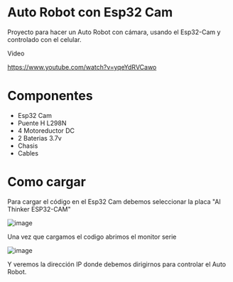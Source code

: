# Auto Robot con Esp32 Cam

Proyecto para hacer un Auto Robot con cámara, usando el Esp32-Cam y controlado con el celular.

Video 

https://www.youtube.com/watch?v=yqeYdRVCawo

# Componentes

- Esp32 Cam
- Puente H L298N 
- 4 Motoreductor DC
- 2 Baterias 3.7v
- Chasis
- Cables

# Como cargar

Para cargar el código en el Esp32 Cam debemos seleccionar la placa "Al Thinker ESP32-CAM"

![image](https://user-images.githubusercontent.com/85527788/201769114-95bbd559-9398-43c4-b666-0040048504e9.png)

Una vez que cargamos el codigo abrimos el monitor serie

![image](https://user-images.githubusercontent.com/85527788/201769750-4354af9d-5954-41cf-b190-67c8a30435b5.png)
 
 Y veremos la dirección IP donde debemos dirigirnos para controlar el Auto Robot.
